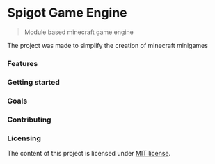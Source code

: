 # Spigot Game Engine
> Module based minecraft game engine

The project was made to simplify the creation of minecraft minigames

### Features

### Getting started

### Goals

### Contributing

### Licensing
The content of this project is licensed under [MIT license](LICENSE.md).